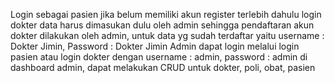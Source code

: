 Login sebagai pasien jika belum memiliki akun register terlebih dahulu
login dokter data harus dimasukan dulu oleh admin sehingga pendaftaran akun dokter dilakukan oleh admin, untuk data yg sudah terdaftar yaitu username : Dokter Jimin, Password : Dokter Jimin
Admin dapat login melalui login pasien atau login dokter dengan username : admin, password : admin
di dashboard admin, dapat melakukan CRUD untuk dokter, poli, obat, pasien
